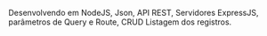 Desenvolvendo em NodeJS, Json, API REST, Servidores ExpressJS, parâmetros de Query e Route, CRUD Listagem dos registros.

